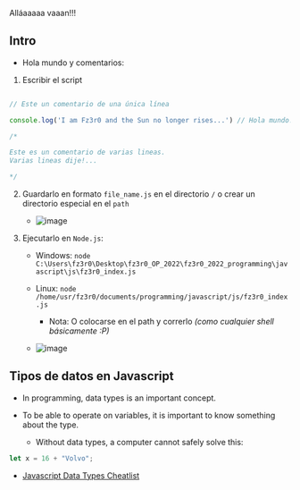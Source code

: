 
Alláaaaaa vaaan!!!

## Intro


- Hola mundo y comentarios:

1. Escribir el script

```js

// Este un comentario de una única línea

console.log('I am Fz3r0 and the Sun no longer rises...') // Hola mundo! (Comentario a un lado)

/*

Este es un comentario de varias lineas.
Varias lineas dije!...

*/

```

2. Guardarlo en formato `file_name.js` en el directorio `/` o crear un directorio especial en el `path`

    - ![image](https://user-images.githubusercontent.com/94720207/170553570-35506eb7-e479-4495-8b12-8f4a0f7b56cd.png)

3. Ejecutarlo en `Node.js`:

    - Windows: `node C:\Users\fz3r0\Desktop\fz3r0_OP_2022\fz3r0_2022_programming\javascript\js\fz3r0_index.js`
    
    - Linux: `node /home/usr/fz3r0/documents/programming/javascript/js/fz3r0_index.js`
    
        - Nota: O colocarse en el path y correrlo _(como cualquier shell básicamente :P)_  
        
    - ![image](https://user-images.githubusercontent.com/94720207/170554598-ae26aab3-d50c-418a-bc20-614b66d72bda.png)
    
## Tipos de datos en Javascript

- In programming, data types is an important concept.

- To be able to operate on variables, it is important to know something about the type.

    - Without data types, a computer cannot safely solve this:

```js
let x = 16 + "Volvo";
```
- [Javascript Data Types Cheatlist](https://www.w3schools.com/js/js_datatypes.asp)


